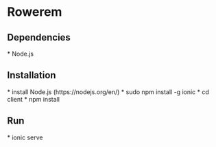 <h1> Rowerem </h1>

<h2> Dependencies </h2>
* Node.js

<h2> Installation </h2>
* install Node.js (https://nodejs.org/en/)
* sudo npm install -g ionic
* cd client
* npm install

<h2> Run </h2>
* ionic serve
